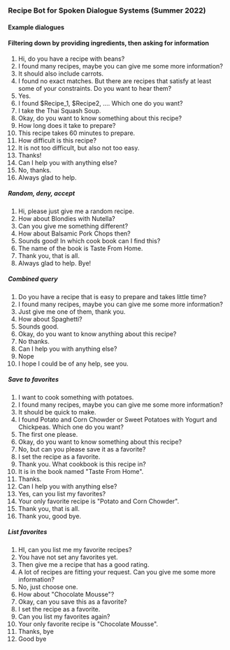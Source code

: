 ### Recipe Bot for Spoken Dialogue Systems (Summer 2022)

#### Example dialogues

#### Filtering down by providing ingredients, then asking for information

1. Hi, do you have a recipe with beans?
2. I found many recipes, maybe you can give me some more information?
3. It should also include carrots.
4. I found no exact matches. But there are recipes that satisfy at least some of your constraints. Do you want to hear them?
5. Yes.
6. I found $Recipe_1, $Recipe2, ....  Which one do you want?
7. I take the Thai Squash Soup.
8. Okay, do you want to know something about this recipe?
9. How long does it take to prepare?
10. This recipe takes 60 minutes to prepare.
11. How difficult is this recipe?
12. It is not too difficult, but also not too easy.
13. Thanks!
14. Can I help you with anything else?
15. No, thanks.
16. Always glad to help.

##### Random, deny, accept
1. Hi, please just give me a random recipe.
2. How about Blondies with Nutella?
3. Can you give me something different?
4. How about Balsamic Pork Chops then?
5. Sounds good! In which cook book can I find this?
6. The name of the book is Taste From Home.
7. Thank you, that is all.
8. Always glad to help. Bye!

##### Combined query
1. Do you have a recipe that is easy to prepare and takes little time?
2. I found many recipes, maybe you can give me some more information?
3. Just give me one of them, thank you.
4. How about Spaghetti?
5. Sounds good.
6. Okay, do you want to know anything about this recipe?
7. No thanks.
8. Can I help you with anything else?
9. Nope
10. I hope I could be of any help, see you.

##### Save to favorites
1. I want to cook something with potatoes.
2. I found many recipes, maybe you can give me some more information?
3. It should be quick to make.
4. I found Potato and Corn Chowder or Sweet Potatoes with Yogurt and Chickpeas. Which one do you want?
6. The first one please.
7. Okay, do you want to know something about this recipe?
8. No, but can you please save it as a favorite?
9. I set the recipe as a favorite.
9. Thank you. What cookbook is this recipe in?
10. It is in the book named "Taste From Home".
11. Thanks.
12. Can I help you with anything else?
13. Yes, can you list my favorites?
14. Your only favorite recipe is "Potato and Corn Chowder".
15. Thank you, that is all.
16. Thank you, good bye.

##### List favorites
1. HI, can you list me my favorite recipes?
2. You have not set any favorites yet.
3. Then give me a recipe that has a good rating.
4. A lot of recipes are fitting your request. Can you give me some more information?
5. No, just choose one.
6. How about "Chocolate Mousse"?
7. Okay, can you save this as a favorite?
8. I set the recipe as a favorite.
9. Can you list my favorites again?
10. Your only favorite recipe is "Chocolate Mousse".
11. Thanks, bye
12. Good bye
